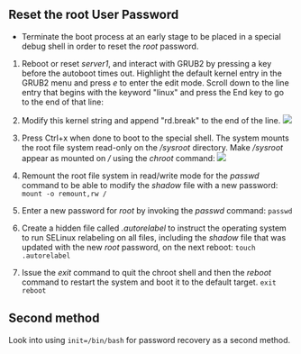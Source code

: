 ## Reset the root User Password

- Terminate the boot process at an early stage to be placed in a special debug shell in order to reset the *root* password.

1. Reboot or reset *server1*, and interact with GRUB2 by pressing a key before the autoboot times out. Highlight the default kernel entry in the GRUB2 menu and press *e* to enter the edit mode. Scroll down to the line entry that begins with the keyword "linux" and press the End key to go to the end of that line:

2. Modify this kernel string and append "rd.break" to the end of the line. 
![](/images/Pasted%20image%2020240321045933.png)

3. Press Ctrl+x when done to boot to the special shell. The system mounts the root file system read-only on the */sysroot* directory. Make */sysroot* appear as mounted on */* using the *chroot* command:
![](/images/Pasted%20image%2020240321050831.png)

4. Remount the root file system in read/write mode for the *passwd* command to be able to modify the *shadow* file with a new
password:
`mount -o remount,rw /`

5. Enter a new password for *root* by invoking the *passwd* command:
`passwd`

6. Create a hidden file called *.autorelabel* to instruct the operating system to run SELinux relabeling on all files, including the *shadow* file that was updated with the new *root* password, on the next reboot:
`touch .autorelabel`

7. Issue the *exit* command to quit the chroot shell and then the *reboot* command to restart the system and boot it to the default target.
`exit` `reboot`

## Second method

Look into using `init=/bin/bash` for password recovery as a second method. 